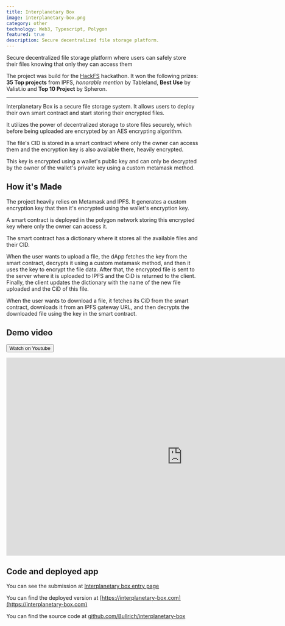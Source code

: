 ```yaml
---
title: Interplanetary Box
image: interplanetary-box.png
category: other
technology: Web3, Typescript, Polygon
featured: true
description: Secure decentralized file storage platform.
---
```


Secure decentralized file storage platform where users can safely store their files knowing that only they can access them 

The project was build for the [HackFS](https://hackfs.com) hackathon. It won the following prizes: **35 Top projects** from IPFS, *honorable mention* by Tableland, **Best Use** by Valist.io and **Top 10 Project** by Spheron.

---

Interplanetary Box is a secure file storage system. It allows users to deploy their own smart contract and start storing their encrypted files.

It utilizes the power of decentralized storage to store files securely, which before being uploaded are encrypted by an AES encrypting algorithm.

The file's CID is stored in a smart contract where only the owner can access them and the encryption key is also available there, heavily encrypted.

This key is encrypted using a wallet's public key and can only be decrypted by the owner of the wallet's private key using a custom metamask method.

## How it's Made

The project heavily relies on Metamask and IPFS. It generates a custom encryption key that then it's encrypted using the wallet's encryption key.

A smart contract is deployed in the polygon network storing this encrypted key where only the owner can access it.

The smart contract has a dictionary where it stores all the available files and their CID.

When the user wants to upload a file, the dApp fetches the key from the smart contract, decrypts it using a custom metamask method, and then it uses the key to encrypt the file data. After that, the encrypted file is sent to the server where it is uploaded to IPFS and the CiD is returned to the client. Finally, the client updates the dictionary with the name of the new file uploaded and the CiD of this file.

When the user wants to download a file, it fetches its CiD from the smart contract, downloads it from an IPFS gateway URL, and then decrypts the downloaded file using the key in the smart contract.

## Demo video

<a class="youtube-button" href="https://youtu.be/4UX5Vq8k_j8" target="_blank"><button type="button" class="btn btn-danger">Watch on Youtube</button></a>

<iframe class="youtube-video" width="924" height="520" src="https://www.youtube.com/embed/4UX5Vq8k_j8" title="YouTube video player" frameborder="0" allow="accelerometer; autoplay; clipboard-write; encrypted-media; gyroscope; picture-in-picture" allowfullscreen></iframe>

## Code and deployed app

You can see the submission at [Interplanetary box entry page](https://ethglobal.com/showcase/interplanetary-box-3yx0f)

You can find the deployed version at [https://interplanetary-box.com](https://interplanetary-box.com)

You can find the source code at [github.com/Bullrich/interplanetary-box](https://github.com/Bullrich/interplanetary-box)
